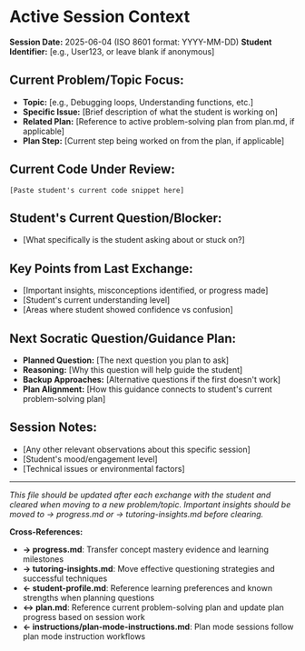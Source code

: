 <!-- Memory Bank File: Active Session Tracker -->
<!-- Purpose: Track the current tutoring session state and immediate context -->
<!-- Update Frequency: During active tutoring sessions -->
<!-- Cross-references: Links to progress.md and tutoring-insights.md -->

# Active Session Context

**Session Date:** 2025-06-04 (ISO 8601 format: YYYY-MM-DD)
**Student Identifier:** [e.g., User123, or leave blank if anonymous]

## Current Problem/Topic Focus:
- **Topic:** [e.g., Debugging loops, Understanding functions, etc.]
- **Specific Issue:** [Brief description of what the student is working on]
- **Related Plan:** [Reference to active problem-solving plan from plan.md, if applicable]
- **Plan Step:** [Current step being worked on from the plan, if applicable]

## Current Code Under Review:
```[language]
[Paste student's current code snippet here]
```

## Student's Current Question/Blocker:
- [What specifically is the student asking about or stuck on?]

## Key Points from Last Exchange:
- [Important insights, misconceptions identified, or progress made]
- [Student's current understanding level]
- [Areas where student showed confidence vs confusion]

## Next Socratic Question/Guidance Plan:
- **Planned Question:** [The next question you plan to ask]
- **Reasoning:** [Why this question will help guide the student]
- **Backup Approaches:** [Alternative questions if the first doesn't work]
- **Plan Alignment:** [How this guidance connects to student's current problem-solving plan]

## Session Notes:
- [Any other relevant observations about this specific session]
- [Student's mood/engagement level]
- [Technical issues or environmental factors]

---
*This file should be updated after each exchange with the student and cleared when moving to a new problem/topic. Important insights should be moved to → progress.md or → tutoring-insights.md before clearing.*

**Cross-References:**
- **→ progress.md**: Transfer concept mastery evidence and learning milestones
- **→ tutoring-insights.md**: Move effective questioning strategies and successful techniques
- **← student-profile.md**: Reference learning preferences and known strengths when planning questions
- **↔ plan.md**: Reference current problem-solving plan and update plan progress based on session work
- **← instructions/plan-mode-instructions.md**: Plan mode sessions follow plan mode instruction workflows
